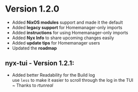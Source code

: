 # Version 1.2.0

- Added **NixOS modules** support and made it the default
- Added **legacy support** for Homemanager-only imports
- Added **instructions** for using Homemanager-only imports
- Added **Nyx Info** to share upcoming changes easily
- Added **update tips** for Homemanager users
- Updated the **roadmap**



## nyx-tui - Version 1.2.1:
- Added better Readability for the Build log   
    use `less` to make it easier to scroll through the log in the TUI   
    ~ Thanks to *rtunreal*


